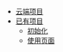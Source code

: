 * [云端项目](/quick-start/)
* [已有项目](/quick-start/)
    * [初始化](/quick-start/init-ui.md)
    * [使用页面](/quick-start/use-page.md)